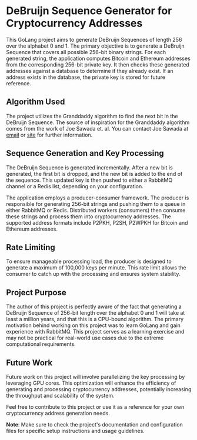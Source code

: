 # DeBruijn Sequence Generator for Cryptocurrency Addresses

This GoLang project aims to generate DeBruijn Sequences of length 256 over the alphabet 0 and 1. The primary objective is to generate a DeBruijn Sequence that covers all possible 256-bit binary strings. For each generated string, the application computes Bitcoin and Ethereum addresses from the corresponding 256-bit private key. It then checks these generated addresses against a database to determine if they already exist. If an address exists in the database, the private key is stored for future reference.

## Algorithm Used

The project utilizes the Granddaddy algorithm to find the next bit in the DeBruijn Sequence. The source of inspiration for the Granddaddy algorithm comes from the work of Joe Sawada et. al. You can contact Joe Sawada at [email](jsawada@uoguelph.ca) or [site](http://debruijnsequence.org/db/home) for further information.

## Sequence Generation and Key Processing

The DeBruijn Sequence is generated incrementally. After a new bit is generated, the first bit is dropped, and the new bit is added to the end of the sequence. This updated key is then pushed to either a RabbitMQ channel or a Redis list, depending on your configuration.

The application employs a producer-consumer framework. The producer is responsible for generating 256-bit strings and pushing them to a queue in either RabbitMQ or Redis. Distributed workers (consumers) then consume these strings and process them into cryptocurrency addresses. The supported address formats include P2PKH, P2SH, P2WPKH for Bitcoin and Ethereum addresses.

## Rate Limiting

To ensure manageable processing load, the producer is designed to generate a maximum of 100,000 keys per minute. This rate limit allows the consumer to catch up with the processing and ensures system stability.

## Project Purpose

The author of this project is perfectly aware of the fact that generating a DeBruijn Sequence of 256-bit length over the alphabet 0 and 1 will take at least a million years, and that this is a CPU-bound algorithm. The primary motivation behind working on this project was to learn GoLang and gain experience with RabbitMQ. This project serves as a learning exercise and may not be practical for real-world use cases due to the extreme computational requirements.

## Future Work

Future work on this project will involve parallelizing the key processing by leveraging GPU cores. This optimization will enhance the efficiency of generating and processing cryptocurrency addresses, potentially increasing the throughput and scalability of the system.

Feel free to contribute to this project or use it as a reference for your own cryptocurrency address generation needs.

**Note**: Make sure to check the project's documentation and configuration files for specific setup instructions and usage guidelines.
